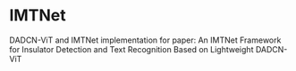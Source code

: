 # IMTNet
DADCN-ViT and IMTNet implementation for paper: An IMTNet Framework for Insulator Detection and Text Recognition Based on Lightweight DADCN-ViT
